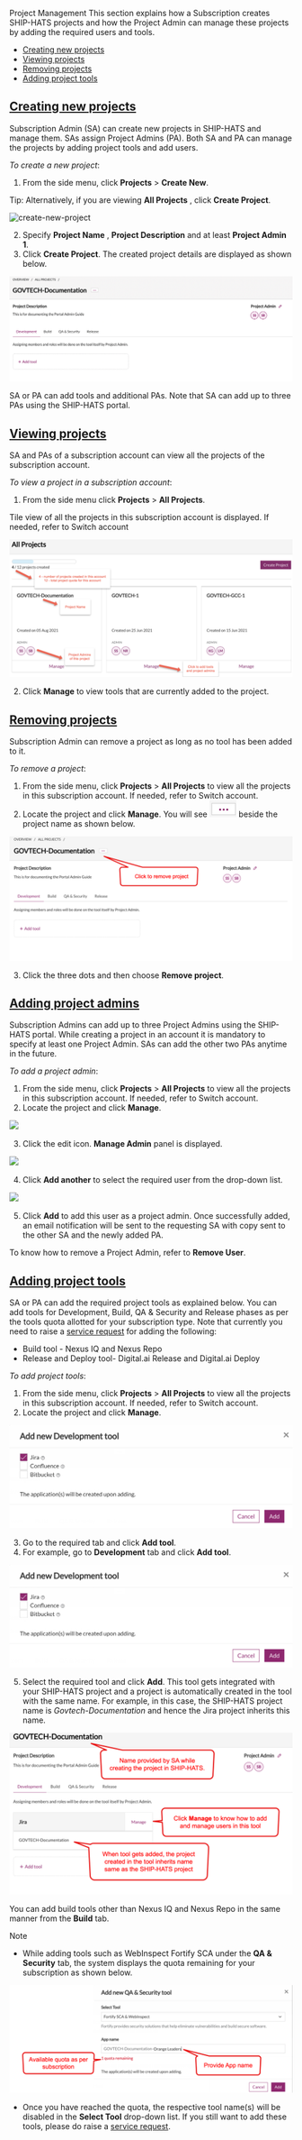 Project Management
This section explains how a Subscription creates SHIP-HATS projects and how the Project Admin can manage these projects by adding the required users and tools.
- [Creating new projects](#creating-new-projects) 
- [Viewing projects](#viewing-projects)
- [Removing projects](#removing-projects)
- [Adding project tools](#adding-project-tools)

## [Creating new projects](#creating-new-projects)

Subscription Admin (SA) can create new projects in SHIP-HATS and manage them. SAs assign Project Admins (PA). Both SA and PA can manage the projects by adding project tools and add users.

*To create a new project*:

1. From the side menu, click **Projects** > **Create New**.

Tip: Alternatively, if you are viewing **All Projects** , click **Create Project**.


![create-new-project](project-management-images/create-new-project.png)

2. Specify **Project Name** , **Project Description** and at least **Project Admin 1**.
3. Click **Create Project**. The created project details are displayed as shown below.

![newly-created-project](project-management-images/newly-created-project.png)

SA or PA can add tools and additional PAs. Note that SA can add up to three PAs using the SHIP-HATS portal.

## [Viewing projects](#viewing-projects)

SA and PAs of a subscription account can view all the projects of the subscription account.

*To view a project in a subscription account*:

1. From the side menu click **Projects** > **All Projects**.

Tile view of all the projects in this subscription account is displayed. If needed, refer to Switch account

![](project-management-images/view-all-projects-tile-view.png)

2. Click **Manage** to view tools that are currently added to the project.

## [Removing projects](#removing-projects)

Subscription Admin can remove a project as long as no tool has been added to it.

*To remove a project*:

1. From the side menu, click **Projects** > **All Projects** to view all the projects in this subscription account. If needed, refer to Switch account.
2. Locate the project and click **Manage**. You will see ![remove-project-icon](project-management-images/remove-project-icon.png) beside the project name as shown below.

![remove-project](project-management-images/remove-project.png)

3. Click the three dots and then choose **Remove project**.

## [Adding project admins](#adding-project-admins)

Subscription Admins can add up to three Project Admins using the SHIP-HATS portal. While creating a project in an account it is mandatory to specify at least one Project Admin. SAs can add the other two PAs anytime in the future.

*To add a project admin*:

1. From the side menu, click **Projects** > **All Projects** to view all the projects in this subscription account. If needed, refer to Switch account.
2. Locate the project and click **Manage**.

![](RackMultipart20210825-4-1cp6jcv_html_cc9ff2828d3da22.png)

3. Click the edit icon. **Manage Admin** panel is displayed.

![](RackMultipart20210825-4-1cp6jcv_html_fd2e95fb06693713.png)

4. Click **Add another** to select the required user from the drop-down list.

![](RackMultipart20210825-4-1cp6jcv_html_7cced59b8708f085.png)

5. Click **Add** to add this user as a project admin. Once successfully added, an email notification will be sent to the requesting SA with copy sent to the other SA and the newly added PA.

To know how to remove a Project Admin, refer to **Remove User**.

## [Adding project tools](#adding-project-tools)

SA or PA can add the required project tools as explained below. You can add tools for Development, Build, QA &amp; Security and Release phases as per the tools quota allotted for your subscription type. Note that currently you need to raise a [service request](https://jira.ship.gov.sg/servicedesk/customer/portal/11/) for adding the following:

- Build tool - Nexus IQ and Nexus Repo
- Release and Deploy tool- Digital.ai Release and Digital.ai Deploy

*To add project tools*:

1. From the side menu, click **Projects** > **All Projects** to view all the projects in this subscription account. If needed, refer to Switch account.
2. Locate the project and click **Manage**.

![add-new-development-tool](project-management-images/add-new-development-tool.png)

3. Go to the required tab and click **Add tool**.
4. For example, go to **Development** tab and click **Add tool**.

![add-new-development-tool](project-management-images/add-new-development-tool.png)

5. Select the required tool and click **Add**. This tool gets integrated with your SHIP-HATS project and a project is automatically created in the tool with the same name. For example, in this case, the SHIP-HATS project name is _Govtech-Documentation_ and hence the Jira project inherits this name.

![project-created-for-tools](project-management-images/project-created-for-tools.png)

You can add build tools other than Nexus IQ and Nexus Repo in the same manner from the **Build** tab.

Note

- While adding tools such as WebInspect Fortify SCA under the **QA &amp; Security** tab, the system displays the quota remaining for your subscription as shown below.

![tool-quota](project-management-images/tool-quota.png)

- Once you have reached the quota, the respective tool name(s) will be disabled in the **Select Tool** drop-down list. If you still want to add these tools, please do raise a [service request](https://jira.ship.gov.sg/servicedesk/customer/portal/11/).
